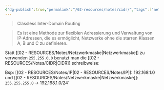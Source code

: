 ```yaml
---
{"dg-publish":true,"permalink":"/02-resources/notes/cidr/","tags":["netzwerk/ip/ipv4"],"noteIcon":"","updated":"2024-10-17T20:37:27.782+02:00"}
---
```


> Classless Inter-Domain Routing

>Es ist eine Methode zur flexiblen Adressierung und Verwaltung von IP-Adressen, die es ermöglicht, Netzwerke ohne die starren Klassen A, B und C zu definieren.

Statt [[02 - RESOURCES/Notes/Netzwerkmaske\|Netzwerkmaske]] zu verwenden `255.255.0.0` benutzt man die [[02 - RESOURCES/Notes/CIDR\|CIDR]] schreibweise:

Bsp:
[[02 - RESOURCES/Notes/IP\|02 - RESOURCES/Notes/IP]]: 192.168.1.0 und [[02 - RESOURCES/Notes/Netzwerkmaske\|Netzwerkmaske]]: `255.255.255.0` -> 192.168.1.0/24`
